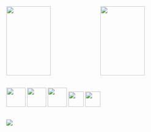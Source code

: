 <div>
  <a href="https://github.com/AlexiaCordeiro"></a>
  <img width="48%" height="180px" src="https://github-readme-stats.vercel.app/api?username=AlexiaCordeiro&show_icons=true&theme=dracula">
  <img width="48%" height="180px" src="https://github-readme-stats.vercel.app/api/top-langs/?username=AlexiaCordeiro&layout=compact&langs_count-8&theme=dracula">      
</div>


##
<div>
  <img height="50px" src="https://cdn.jsdelivr.net/gh/devicons/devicon/icons/c/c-original.svg"/>
  <img height="50px" src="https://cdn.jsdelivr.net/gh/devicons/devicon/icons/python/python-original.svg" />
  <img height="50px" src="https://cdn.jsdelivr.net/gh/devicons/devicon/icons/html5/html5-original-wordmark.svg" />
  <img height="40px" src="https://cdn.jsdelivr.net/gh/devicons/devicon/icons/css3/css3-original.svg" />
  <img height="40px" src="https://cdn.jsdelivr.net/gh/devicons/devicon/icons/django/django-plain.svg" />                
</div>

##
<div>
  <a href="https://www.linkedin.com/in/al%C3%A9xia-cordeiro-122609235/"><img src="https://img.shields.io/badge/LinkedIn-0077B5?style=for-the-badge&logo=linkedin&logoColor=white"/></a>
</div>
